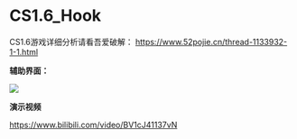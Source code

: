 # CS1.6_Hook

CS1.6游戏详细分析请看吾爱破解： https://www.52pojie.cn/thread-1133932-1-1.html

**辅助界面：**

![](https://attach.52pojie.cn/forum/202004/28/145508wk8rt2jk66cy8kxf.png)

**演示视频**

https://www.bilibili.com/video/BV1cJ41137vN
